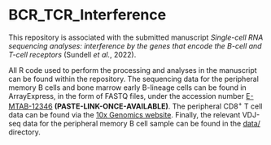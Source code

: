 # BCR_TCR_Interference
This repository is associated with the submitted manuscript *Single-cell RNA sequencing analyses: interference by the genes that encode the B-cell and T-cell receptors* (Sundell *et al.*, 2022). 

All R code used to perform the processing and analyses in the manuscript can be found within the repository. The sequencing data for the peripheral memory B cells and bone marrow early B-lineage cells can be found in ArrayExpress, in the form of FASTQ files, under the accession number [E-MTAB-12346]() **(PASTE-LINK-ONCE-AVAILABLE)**. The peripheral CD8<sup>+</sup> T cell data can be found via the [10x Genomics website](https://www.10xgenomics.com/resources/datasets/cd-8-plus-t-cells-of-healthy-donor-1-1-standard-3-0-2). Finally, the relevant VDJ-seq data for the peripheral memory B cell sample can be found in the [data/](data/) directory. 
